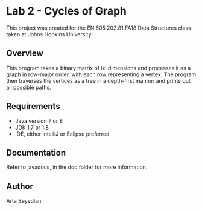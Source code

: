 # Lab 2 - Cycles of Graph

This project was created for the EN.605.202.81.FA18 Data Structures class taken at Johns Hopkins University.

## Overview

This program takes a binary matrix of ixi dimensions and processes it as a graph in row-major order, with each row representing a vertex. The program then traverses the vertices as a tree in a depth-first manner and prints out all possible paths. 

## Requirements

- Java version 7 or 8
- JDK 1.7 or 1.8
- IDE, either IntelliJ or Eclipse preferred

## Documentation

Refer to javadocs, in the doc folder for more information.

## Author

Arta Seyedian


